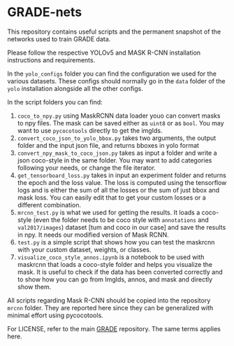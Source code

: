 # GRADE-nets

This repository contains useful scripts and the permanent snapshot of the networks used to train GRADE data.

Please follow the respective YOLOv5 and MASK R-CNN installation instructions and requirements.

In the `yolo_configs` folder you can find the configuration we used for the various datasets. These configs should normally go in the `data` folder of the `yolo` installation alongside all the other configs.

In the script folders you can find:
1. `coco_to_npy.py` using MaskRCNN data loader youo can convert masks to npy files. The mask  can be saved either as `uint8` or as `bool`. You may want to use `pycocotools` directly to get the imgIds.
2. `convert_coco_json_to_yolo_bbox.py` takes two arguments, the output folder and the input json file, and returns bboxes in yolo format
3. `convert_npy_mask_to_coco_json.py` takes as input a folder and write a json coco-style in the same folder. You may want to add categories following your needs, or change the file iterator.
4. `get_tensorboard_loss.py` takes in input an experiment folder and returns the epoch and the loss value. The loss is computed using the tensorflow logs and is either the sum of all the losses or the sum of just bbox and mask loss. You can easily edit that to get your custom losses or a different combination. 
5. `mrcnn_test.py` is what we used for getting the results. It loads a coco-style (even the folder needs to be coco style with `annotations` and `val2017/images`) dataset [tum and coco in our case] and save the results in npy. It needs our modified version of Mask RCNN.
6. `test.py` is a simple script that shows how you can test the maskrcnn with your custom dataset, weights, or classes.
7. `visualize_coco_style_annos.ipynb` is a notebook to be used with maskrcnn that loads a coco-style folder and helps you visualize the mask. It is useful to check if the data has been converted correctly and to show how you can go from ImgIds, annos, and mask and directly show them.

All scripts regarding Mask R-CNN should be copied into the repository `mrcnn` folder. They are reported here since they can be generalized with minimal effort using pycocotools.

For LICENSE, refer to the main [GRADE](https://github.com/eliabntt/GRADE-RR) repository. The same terms applies here.

